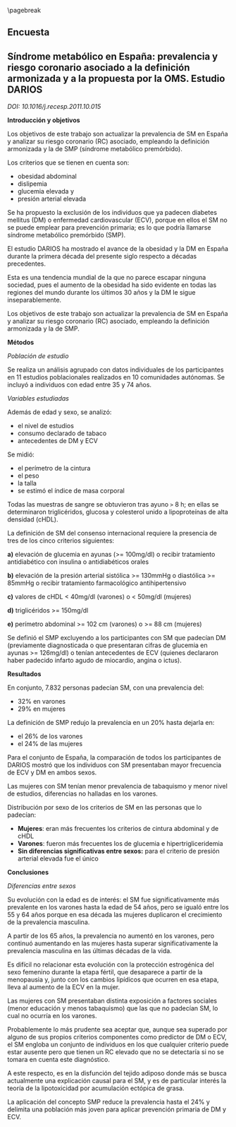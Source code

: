 \pagebreak

## Encuesta

## Síndrome metabólico en España: prevalencia y riesgo coronario asociado a la definición armonizada y a la propuesta por la OMS. Estudio DARIOS 

*DOI: 10.1016/j.recesp.2011.10.015*

**Introducción y objetivos**


Los objetivos de este trabajo son actualizar la prevalencia de SM en España y analizar su riesgo coronario (RC) asociado, empleando la definición armonizada y la de SMP (síndrome metabólico premórbido).

Los criterios que se tienen en cuenta son:  
- obesidad abdominal  
- dislipemia  
- glucemia elevada y  
- presión arterial elevada  

Se ha propuesto la exclusión de los individuos que ya padecen diabetes mellitus (DM) o enfermedad cardiovascular (ECV), porque en ellos el SM no se puede emplear para prevención primaria; es lo que podría llamarse síndrome metabólico premórbido (SMP).

El estudio DARIOS ha mostrado el avance de la obesidad y la DM en España durante la primera década del presente siglo respecto a décadas precedentes.

Esta es una tendencia mundial de la que no parece escapar ninguna sociedad, pues el aumento de la obesidad ha sido evidente en todas las regiones del mundo durante los últimos 30 años y la DM le sigue inseparablemente.

Los objetivos de este trabajo son actualizar la prevalencia de SM en España y analizar su riesgo coronario (RC) asociado, empleando la definición armonizada y la de SMP.

**Métodos**

*Población de estudio*

Se realiza un análisis agrupado con datos individuales de los participantes en 11 estudios poblacionales realizados en 10 comunidades autónomas. Se incluyó a individuos con edad entre 35 y 74 años.

*Variables estudiadas*

Además de edad y sexo, se analizó:  
- el nivel de estudios  
- consumo declarado de tabaco  
- antecedentes de DM y ECV  

Se midió:  
- el perímetro de la cintura  
- el peso  
- la talla  
- se estimó el índice de masa corporal  

Todas las muestras de sangre se obtuvieron tras ayuno `>` 8 h; en ellas se determinaron triglicéridos, glucosa y colesterol unido a lipoproteínas de alta densidad (cHDL).

La definición de SM del consenso internacional requiere la presencia de tres de los cinco criterios siguientes:

**a)** elevación de glucemia en ayunas (>= 100mg/dl) o recibir tratamiento antidiabético con insulina o antidiabéticos orales

**b)** elevación de la presión arterial sistólica >= 130mmHg o diastólica >= 85mmHg o recibir tratamiento farmacológico antihipertensivo

**c)** valores de cHDL < 40mg/dl (varones) o < 50mg/dl (mujeres)

**d)** triglicéridos >= 150mg/dl

**e)** perímetro abdominal >= 102 cm (varones) o >= 88 cm (mujeres)

Se definió el SMP excluyendo a los participantes con SM que padecían DM (previamente diagnosticada o que presentaran cifras de glucemia en ayunas >= 126mg/dl) o tenían antecedentes de ECV (quienes declararon haber padecido infarto agudo de miocardio, angina o ictus).

**Resultados**

En conjunto, 7.832 personas padecían SM, con una prevalencia del:  
- 32% en varones  
- 29% en mujeres  

La definición de SMP redujo la prevalencia en un 20% hasta dejarla en:  
- el 26% de los varones  
- el 24% de las mujeres  

Para el conjunto de España, la comparación de todos los participantes de DARIOS mostró que los individuos con SM presentaban mayor frecuencia de ECV y DM en ambos sexos.

Las mujeres con SM tenían menor prevalencia de tabaquismo y menor nivel de estudios, diferencias no halladas en los varones.

Distribución por sexo de los criterios de SM en las personas que lo padecían:  
- **Mujeres**: eran más frecuentes los criterios de cintura abdominal y de cHDL  
- **Varones**: fueron más frecuentes los de glucemia e hipertrigliceridemia  
- **Sin diferencias significativas entre sexos:** para el criterio de presión arterial elevada fue el único  


**Conclusiones**

*Diferencias entre sexos*

Su evolución con la edad es de interés: el SM fue significativamente más prevalente en los varones hasta la edad de 54 años, pero se igualó entre los 55 y 64 años porque en esa década las mujeres duplicaron el crecimiento de la prevalencia masculina.

A partir de los 65 años, la prevalencia no aumentó en los varones, pero continuó aumentando en las mujeres hasta superar significativamente la prevalencia masculina en las últimas décadas de la vida.

Es difícil no relacionar esta evolución con la protección estrogénica del sexo femenino durante la etapa fértil, que desaparece a partir de la menopausia y, junto con los cambios lipídicos que ocurren en esa etapa, lleva al aumento de la ECV en la mujer.

Las mujeres con SM presentaban distinta exposición a factores sociales (menor educación y menos tabaquismo) que las que no padecían SM, lo cual no ocurría en los varones.

Probablemente lo más prudente sea aceptar que, aunque sea superado por alguno de sus propios criterios componentes como predictor de DM o ECV, el SM engloba un conjunto de individuos en los que cualquier criterio puede estar ausente pero que tienen un RC elevado que no se detectaría si no se tomara en cuenta este diagnóstico.

A este respecto, es en la disfunción del tejido adiposo donde más se busca actualmente una explicación causal para el SM, y es de particular interés la teoría de la lipotoxicidad por acumulación ectópica de grasa.

La aplicación del concepto SMP reduce la prevalencia hasta el 24% y delimita una población más joven para aplicar prevención primaria de DM y ECV.
